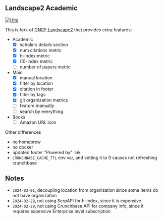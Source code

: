 ## Landscape2 Academic 

[![Hits](https://hits.seeyoufarm.com/api/count/incr/badge.svg?url=https%3A%2F%2Fgithub.com%2Fopen-neuroscience-foundation%2Flandscape2-academic&count_bg=%2379C83D&title_bg=%23555555&icon=&icon_color=%23E7E7E7&title=hits&edge_flat=false)](https://hits.seeyoufarm.com)

This is fork of [CNCF Landscape2](http://github.com/cncf/landscape2) that provides extra features:

- Academic
    - [x] scholars details section
    - [x] num citations metric
    - [x] h-index metric
    - [x] i10-index metric
    - [ ] number of papers metric
- Main
    - [x] manual location
    - [x] filter by location
    - [x] citation in footer
    - [x] filter by tags
    - [x] git organization metrics
    - [ ] feature manually
    - [ ] search by everything
- Books
    - [ ] Amazon URL icon

Other differences
- no homebrew
- no docker
- updated footer "Powered by" link
- `CRUNCHBASE_CACHE_TTL` env var, and setting it to 0 causes not refreshing crunchbase

## Notes

- `2024-03-01`, decoupling location from organization since some items do not have organization
- `2024-02-29`, not using SerpAPI for h-index, since it is expensive
- `2024-02-29`, not using Crunchbase API for company info, since it requires expensive Enterprise level subscription
